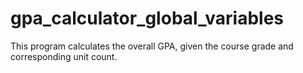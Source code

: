 # gpa_calculator_global_variables
This program calculates the overall GPA, given the course grade and corresponding unit count.
